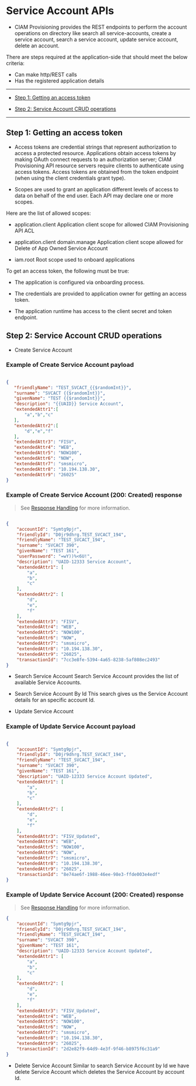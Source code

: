 # Service Account APIs

- CIAM Provisioning provides the REST endpoints to perform the account operations on directory like search all service-accounts, create a service account, search a service account, update service account, delete an account.

There are steps required at the application-side that should meet the below criteria:  
- Can make http/REST calls  
- Has the registered application details   


---  

- [Step 1: Getting an access token](#step-1-getting-an-access-token)  

- [Step 2: Service Account CRUD operations](#step-2-service-account-crud-operations)  

---

## Step 1: Getting an access token 

- Access tokens are credential strings that represent authorization to access a protected resource. Applications obtain access tokens by making OAuth connect requests to an authorization server; CIAM Provisioning API resource servers require clients to authenticate using access tokens. Access tokens are obtained from the token endpoint (when using the client credentials grant type).

- Scopes are used to grant an application different levels of access to data on behalf of the end user. Each API may declare one or more scopes. 

Here are the list of allowed scopes:
- application.client 
Application client scope for allowed CIAM Provisioning API ACL

- application.client domain.manage
Application client scope allowed for Delete of App Owned Service Account

- iam.root
Root scope used to onboard applications

To get an access token, the following must be true:  

- The application is configured via onboarding process.

- The credentials are provided to application owner for getting an access token.  

- The application runtime has access to the client secret and token endpoint.



## Step 2: Service Account CRUD operations 

- Create Service Account

<!--
type: tab
titles: Request, Response
-->

### Example of Create Service Account payload

```json

{
   "friendlyName": "TEST_SVCACT_{{$randomInt}}",
   "surname": "SVCACT {{$randomInt}}",
   "givenName": "TEST {{$randomInt}}",
   "description": "{{UAID}} Service Account",
   "extendedAttr1":[
       "a","b","c"
   ],
   "extendedAttr2":[
       "d","e","f"
   ],
   "extendedAttr3": "FISV",
   "extendedAttr4": "WEB",
   "extendedAttr5": "NOW100",
   "extendedAttr6": "NOW",
   "extendedAttr7": "smsmicro",
   "extendedAttr8": "10.194.138.30",
   "extendedAttr9": "26025"
}

```
<!--
type: tab
-->

### Example of Create Service Account (200: Created) response

<!-- theme: info -->
> See [Response Handling](?path=docs/Resources/Guides/Response-Codes/Response-Handling.md) for more information.

```json

{
    "accountId": "Symtg9pjr",
    "friendlyId": "D0jr9dhrg.TEST_SVCACT_194",
    "friendlyName": "TEST_SVCACT_194",
    "surname": "SVCACT 390",
    "givenName": "TEST 161",
    "userPassword": "=wY))%<6U!",
    "description": "UAID-12333 Service Account",
    "extendedAttr1": [
        "a",
        "b",
        "c"
    ],
    "extendedAttr2": [
        "d",
        "e",
        "f"
    ],
    "extendedAttr3": "FISV",
    "extendedAttr4": "WEB",
    "extendedAttr5": "NOW100",
    "extendedAttr6": "NOW",
    "extendedAttr7": "smsmicro",
    "extendedAttr8": "10.194.138.30",
    "extendedAttr9": "26025",
    "transactionId": "7cc3e8fe-5394-4a65-8238-5af808ec2493"
}

```

- Search Service Account
    Search Service Account provides the list of available Service Accounts.

- Search Service Account By Id
    This search gives us the Service Account details for an specific account Id.

- Update Service Account

<!--
type: tab
titles: Request, Response
-->

### Example of Update Service Account payload

```json

{
    "accountId": "Symtg9pjr",
    "friendlyId": "D0jr9dhrg.TEST_SVCACT_194",
    "friendlyName": "TEST_SVCACT_194",
    "surname": "SVCACT 390",
    "givenName": "TEST 161",
    "description": "UAID-12333 Service Account Updated",
    "extendedAttr1": [
        "a",
        "b",
        "c"
    ],
    "extendedAttr2": [
        "d",
        "e",
        "f"
    ],
    "extendedAttr3": "FISV_Updated",
    "extendedAttr4": "WEB",
    "extendedAttr5": "NOW100",
    "extendedAttr6": "NOW",
    "extendedAttr7": "smsmicro",
    "extendedAttr8": "10.194.138.30",
    "extendedAttr9": "26025",
    "transactionId": "8e74ae6f-1988-46ee-98e3-ffde003e4edf"
}

```
<!--
type: tab
-->

### Example of Update Service Account (200: Created) response

<!-- theme: info -->
> See [Response Handling](?path=docs/Resources/Guides/Response-Codes/Response-Handling.md) for more information.

```json
{
    "accountId": "Symtg9pjr",
    "friendlyId": "D0jr9dhrg.TEST_SVCACT_194",
    "friendlyName": "TEST_SVCACT_194",
    "surname": "SVCACT 390",
    "givenName": "TEST 161",
    "description": "UAID-12333 Service Account Updated",
    "extendedAttr1": [
        "a",
        "b",
        "c"
    ],
    "extendedAttr2": [
        "d",
        "e",
        "f"
    ],
    "extendedAttr3": "FISV_Updated",
    "extendedAttr4": "WEB",
    "extendedAttr5": "NOW100",
    "extendedAttr6": "NOW",
    "extendedAttr7": "smsmicro",
    "extendedAttr8": "10.194.138.30",
    "extendedAttr9": "26025",
    "transactionId": "2d2e82f9-64d9-4e3f-9f46-b8975f6c31a9"
}

```


- Delete Service Account
    Similar to search Service Account by Id we have delete Service Account which deletes the Service Account by account Id.
